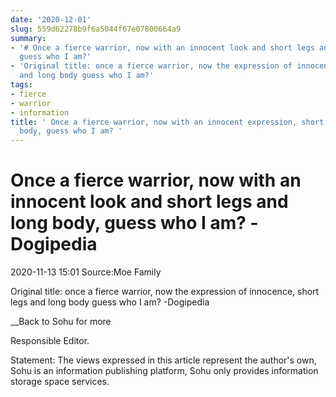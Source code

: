 ```yaml
---
date: '2020-12-01'
slug: 559d62278b9f6a5044f67e07800664a9
summary:
- '# Once a fierce warrior, now with an innocent look and short legs and long body,
  guess who I am?'
- 'Original title: once a fierce warrior, now the expression of innocence, short legs
  and long body guess who I am?'
tags:
- fierce
- warrior
- information
title: ' Once a fierce warrior, now with an innocent expression, short legs and long
  body, guess who I am? '
---
```


 # Once a fierce warrior, now with an innocent look and short legs and long body, guess who I am? -Dogipedia

2020-11-13 15:01 Source:Moe Family

Original title: once a fierce warrior, now the expression of innocence, short legs and long body guess who I am? -Dogipedia

__Back to Sohu for more

Responsible Editor.

Statement: The views expressed in this article represent the author's own, Sohu is an information publishing platform, Sohu only provides information storage space services.

 
        